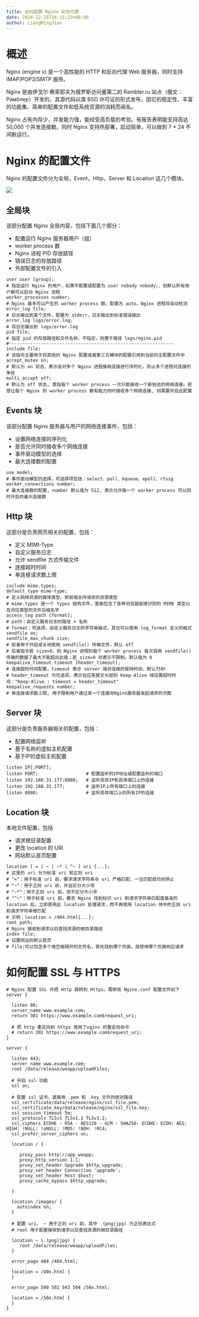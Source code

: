 ```yaml
---
title: 如何配置 Nginx 反向代理
date: 2024-12-25T16:15:23+08:00
author: LiangMingJian
---
```


# 概述

Nginx (engine x) 是一个高性能的 HTTP 和反向代理 Web 服务器，同时支持 IMAP/POP3/SMTP 服务。

Nginx 是由伊戈尔·赛索耶夫为俄罗斯访问量第二的 Rambler.ru 站点（俄文：Рамблер）开发的，其源代码以类 BSD 许可证的形式发布，因它的稳定性、丰富的功能集、简单的配置文件和低系统资源的消耗而闻名。

Nginx 占有内存少，并发能力强，能经受高负载的考验。有报告表明能支持高达 50,000 个并发连接数。同时 Nginx 支持热部署，启动简单，可以做到 7 * 24 不间断运行。

# Nginx 的配置文件

Nginx 的配置文件分为全局，Event，Http，Server 和 Location 这几个模块。

![](/_images/drawingbed/img/202205051055087.png)

## 全局块

该部分配置 Nginx 全局内容，包括下面几个部分：

- 配置运行 Nginx 服务器用户（组）
- worker process 数
- Nginx 进程 PID 存放路径
- 错误日志的存放路径
- 外部配置文件的引入

```nginx
user user [group];
# 指定运行 Nginx 的用户，如果不配置或配置为 user nobody nobody;，则默认所有用户都可以启动 Nginx 进程
worker_processes number;
# Nginx 最多可以产生的 worker process 数，配置为 auto，Nginx 进程将自动检测
error_log file;
# 日志输出到某个文件，配置为 stderr，日志输出到标准错误输出
error_log logs/error.log; 
# 将日志输出到 logs/error.log
pid file;
# 指定 pid 的存放路径和文件名称，不指定，则置于路径 logs/nginx.pid
#--------------------------------------------------------------
include file;
# 该指令主要用于将其他的 Nginx 配置或者第三方模块的配置引用到当前的主配置文件中
accept_mutex on;
# 默认为 on 状态，表示会对多个 Nginx 进程接收连接进行序列化，防止多个进程对连接的争抢
multi_accept off;
# 默认为 off 状态, 意指每个 worker process 一次只能接收一个新到达的网络连接。若想让每个 Nginx 的 worker process 都有能力同时接收多个网络连接, 则需要开启此配置
```

## Events 块

该部分配置 Nginx 服务器与用户的网络连接事件，包括：

- 设置网络连接的序列化
- 是否允许同时接收多个网络连接
- 事件驱动模型的选择
- 最大连接数的配置

```nginx
use model;
# 事件驱动模型的选择，可选择项包括：select、poll、kqueue、epoll、rtsig
worker_connections number;
# 最大连接数的配置, number 默认值为 512, 表示允许每一个 worker process 可以同时开启的最大连接数
```

## Http 块

这部分是负责网页相关的配置，包括：

- 定义 MIMI-Type
- 自定义服务日志
- 允许 sendfile 方式传输文件
- 连接超时时间
- 单连接请求数上限

```nginx
include mime.types;
default_type mime-type;
# 定义网络资源的媒体类型，即前端支持请求的资源类型
# mime.types 是一个 types 结构文件，里面包含了各种浏览器能够识别的 MIME 类型以及对应类型的文件后缀名字
access_log path [format];
# path：自定义服务日志的路径 + 名称
# format：可选项，自定义服务日志的字符串格式，其也可以使用 log_format 定义的格式
sendfile on;
sendfile_max_chunk size;
# 前者用于开启或关闭使用 sendfile() 传输文件，默认 off
# 后者指令若 size>0，则 Nginx 进程的每个 worker process 每次调用 sendfile() 传输的数据了最大不能超出此值；若 size=0 则表示不限制。默认值为 0
keepalive_timeout timeout [header_timeout];
# 连接超时时间配置，timeout 表示 server 端对连接的保持时间，默认75秒
# header_timeout 为可选项，表示在应答报文头部的 Keep-Alive 域设置超时时间："Keep-Alive : timeout = header_timeout"
keepalive_requests number;
# 单连接请求数上限, 用于限制用户通过某一个连接向Nginx服务器发起请求的次数
```

## Server 块

这部分是负责服务器相关的配置，包括：

- 配置网络监听
- 基于名称的虚拟主机配置
- 基于IP的虚拟主机配置

```nginx
listen IP[:PORT];
listen PORT;                  # 配置监听的IP地址或配置监听的端口
listen 192.168.31.177:8080;   # 监听具体IP和具体端口上的连接
listen 192.168.31.177;        # 监听IP上所有端口上的连接
listen 8080;                  # 监听具体端口上的所有IP的连接
```

## Location 块

本地文件配置，包括

-  请求根目录配置
-  更改 location 的 URI
-  网站默认首页配置

```nginx
location [ = | ~ | ~* | ^~ ] uri {...};
# 这里的 uri 分为标准 uri 和正则 uri
# "="：用于标准 uri 前，要求请求字符串与 uri 严格匹配，一旦匹配成功则停止
# "~"：用于正则 uri 前，并且区分大小写
# "~*"：用于正则 uri 前，但不区分大小写
# "^~"：用于标准 uri 前，要求 Nginx 找到标识 uri 和请求字符串匹配度最高的 location 后，立即使用此 location 处理请求，而不再使用 location 块中的正则 uri 和请求字符串做匹配
# 示例：location = /404.html{...};
root path;
# Nginx 接收到请求以后查找资源的根目录路径
index file;
# 设置网站的默认首页
# file:可以包含多个用空格隔开的文件名，首先找到哪个页面，就使用哪个页面响应请求
```

# 如何配置 SSL 与 HTTPS

```nginx
# Nginx 配置 SSL 并把 Http 跳转到 Https，需修改 Nginx.conf 配置文件如下
server {

  listen 80;
  server_name www.example.com;
  return 301 https://www.example.com$request_uri;

  # 把 http 重定向到 https 使用了nginx 的重定向命令
  # return 301 https://www.example.com$request_uri;
}

server {

  listen 443;
  server_name www.example.com;
  root /data/release/weapp/uploadFiles;

  # 开启 ssl 功能
  ssl on;

  # 配置 ssl 证书，直接用 .pem 和 .key 文件的绝对路径
  ssl_certificate/data/release/nginx/ssl_file.pem;
  ssl_certificate_key/data/release/nginx/ssl_file.key;
  ssl_session_timeout 5m;
  ssl_protocols TLSv1 TLSv1.1 TLSv1.2;
  ssl_ciphers ECDHE - RSA - AES128 - GCM - SHA256: ECDHE: ECDH: AES: HIGH: !NULL: !aNULL: !MD5: !ADH: !RC4;
  ssl_prefer_server_ciphers on;

  location / {

     proxy_pass http://app_weapp;
     proxy_http_version 1.1;
     proxy_set_header Upgrade $http_upgrade;
     proxy_set_header Connection 'upgrade';
     proxy_set_header Host $host;
     proxy_cache_bypass $http_upgrade;

  }

  location /images/ {
    autoindex on;
  }

  # 配置 uri， ~ 用于正则 uri 前，其中 .(png|jpg) 为正则表达式
  # root 用于配置接收到请求以后查找资源的根目录路径

  location ~ \.(png|jpg) {
     root /data/release/weapp/uploadFiles;
  }

  error_page 404 /404.html;

  location = /40x.html {
  }

  error_page 500 502 503 504 /50x.html;

  location = /50x.html {
  }
}
```
